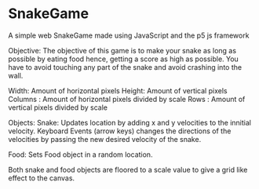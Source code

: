# SnakeGame

A simple web SnakeGame made using JavaScript and the p5 js framework

Objective: The objective of this game is to make your snake as long as possible by eating food hence, getting a score as high as possible. You have to avoid touching any part of the snake and avoid crashing into the wall. 

Width: Amount of horizontal pixels 
Height: Amount of vertical pixels
Columns : Amount of horizontal pixels divided by scale 
Rows : Amount of vertical pixels divided by scale 

Objects:
Snake:
Updates location by adding x and y velocities to the innitial velocity.
Keyboard Events (arrow keys) changes the directions of the velocities by passing the new desired velocity of the snake.

Food:
Sets Food object in a random location. 

Both snake and food objects are floored to a scale value to give a grid like effect to the canvas.
